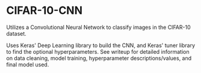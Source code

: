 # CIFAR-10-CNN
Utilizes a Convolutional Neural Network to classify images in the CIFAR-10 dataset. 

Uses Keras' Deep Learning library to build the CNN, and Keras' tuner library to find
the optional hyperparameters. See writeup for detailed information on data cleaning, 
model training, hyperparameter descriptions/values, and final model used. 
